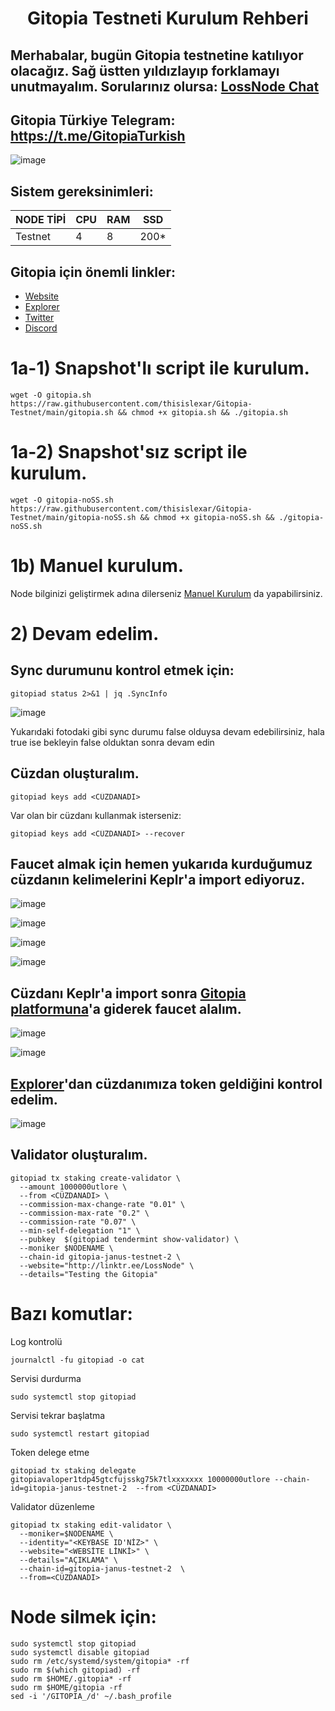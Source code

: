 <h1 align="center">Gitopia Testneti Kurulum Rehberi

## Merhabalar, bugün Gitopia testnetine katılıyor olacağız. Sağ üstten yıldızlayıp forklamayı unutmayalım. Sorularınız olursa: [LossNode Chat](https://t.me/LossNode)


## Gitopia Türkiye Telegram: https://t.me/GitopiaTurkish

![image](https://user-images.githubusercontent.com/101462877/201489822-1d35a702-8d38-4a63-933b-6112b226817f.png)


## Sistem gereksinimleri:
NODE TİPİ | CPU     | RAM      | SSD     |
| ------------- | ------------- | ------------- | -------- |
| Testnet | 4          | 8         | 200*  |

## Gitopia için önemli linkler:
- [Website](https://gitopia.com/)
- [Explorer](https://gitopia.explorers.guru/)
- [Twitter](https://twitter.com/gitopiaDAO)
- [Discord](https://discord.gg/EcwjHedFnp)

# 1a-1) Snapshot'lı script ile kurulum.

```
wget -O gitopia.sh https://raw.githubusercontent.com/thisislexar/Gitopia-Testnet/main/gitopia.sh && chmod +x gitopia.sh && ./gitopia.sh
```

# 1a-2) Snapshot'sız script ile kurulum.

```
wget -O gitopia-noSS.sh https://raw.githubusercontent.com/thisislexar/Gitopia-Testnet/main/gitopia-noSS.sh && chmod +x gitopia-noSS.sh && ./gitopia-noSS.sh
```


# 1b) Manuel kurulum.

Node bilginizi geliştirmek adına dilerseniz [Manuel Kurulum](https://github.com/thisislexar/Gitopia-Testnet/blob/main/gitopia_manual.md) da yapabilirsiniz.


# 2) Devam edelim. 

## Sync durumunu kontrol etmek için:

```
gitopiad status 2>&1 | jq .SyncInfo
``` 

![image](https://user-images.githubusercontent.com/101462877/201514358-41303e3f-6c51-4f12-b3e3-49bcecb3770c.png)

Yukarıdaki fotodaki gibi sync durumu false olduysa devam edebilirsiniz, hala true ise bekleyin false olduktan sonra devam edin

## Cüzdan oluşturalım.
```
gitopiad keys add <CÜZDANADI>
``` 
Var olan bir cüzdanı kullanmak isterseniz:

```
gitopiad keys add <CÜZDANADI> --recover
``` 


## Faucet almak için hemen yukarıda kurduğumuz cüzdanın kelimelerini Keplr'a import ediyoruz.

![image](https://user-images.githubusercontent.com/101462877/201490749-0d060bfa-bca3-4b09-8569-c00f499c8a48.png)

![image](https://user-images.githubusercontent.com/101462877/201490756-32b6b1f1-fdd8-4af1-b3f0-9f18f5a0ad3b.png)

![image](https://user-images.githubusercontent.com/101462877/201490769-99978610-5dba-4758-b4d1-abac5f18a215.png)

![image](https://user-images.githubusercontent.com/101462877/201490784-e00537d8-8c50-4951-9d76-fe78adca8032.png)

## Cüzdanı Keplr'a import sonra [Gitopia platformuna](https://gitopia.com/home)'a giderek faucet alalım.

![image](https://user-images.githubusercontent.com/101462877/201490673-40e73d7d-0705-47c3-8ce6-391ad1326fdd.png)


![image](https://user-images.githubusercontent.com/101462877/201490821-bec0a6d7-9e97-4d22-b51d-092874799e52.png)


## [Explorer](https://gitopia.explorers.guru/)'dan cüzdanımıza token geldiğini kontrol edelim.

![image](https://user-images.githubusercontent.com/101462877/201490841-58a9340a-8bb9-43c0-b086-dec720951575.png)


## Validator oluşturalım.


```
gitopiad tx staking create-validator \
  --amount 1000000utlore \
  --from <CÜZDANADI> \
  --commission-max-change-rate "0.01" \
  --commission-max-rate "0.2" \
  --commission-rate "0.07" \
  --min-self-delegation "1" \
  --pubkey  $(gitopiad tendermint show-validator) \
  --moniker $NODENAME \
  --chain-id gitopia-janus-testnet-2 \
  --website="http://linktr.ee/LossNode" \
  --details="Testing the Gitopia"
```


# Bazı komutlar:

Log kontrolü

```
journalctl -fu gitopiad -o cat
```


Servisi durdurma

```
sudo systemctl stop gitopiad
```

Servisi tekrar başlatma

```
sudo systemctl restart gitopiad
```

Token delege etme

```
gitopiad tx staking delegate gitopiavaloper1tdp45gtcfujsskg75k7tlxxxxxxx 10000000utlore --chain-id=gitopia-janus-testnet-2  --from <CÜZDANADI>
```

Validator düzenleme

```
gitopiad tx staking edit-validator \
  --moniker=$NODENAME \
  --identity="<KEYBASE ID'NİZ>" \
  --website="<WEBSİTE LİNKİ>" \
  --details="AÇIKLAMA" \
  --chain-id=gitopia-janus-testnet-2  \
  --from=<CÜZDANADI>
``` 


# Node silmek için:

```
sudo systemctl stop gitopiad
sudo systemctl disable gitopiad
sudo rm /etc/systemd/system/gitopia* -rf
sudo rm $(which gitopiad) -rf
sudo rm $HOME/.gitopia* -rf
sudo rm $HOME/gitopia -rf
sed -i '/GITOPIA_/d' ~/.bash_profile
``` 
